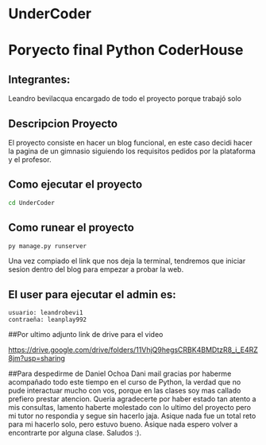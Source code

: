 # UnderCoder
# Poryecto final Python CoderHouse
## Integrantes:
Leandro bevilacqua encargado de todo el proyecto porque trabajó solo

## Descripcion Proyecto

El proyecto consiste en hacer un blog funcional, en este caso decidi hacer la pagina de un gimnasio siguiendo los requisitos pedidos por la plataforma y el profesor.

## Como ejecutar el proyecto

```cmd
cd UnderCoder
```
## Como runear el proyecto
```cmd
py manage.py runserver
```
Una vez compiado el link que nos deja la terminal, tendremos que iniciar sesion dentro del blog para empezar a probar la web.

## El user para ejecutar el admin es:
    usuario: leandrobevi1
    contraeña: leanplay992
##Por ultimo adjunto link de drive para el video

https://drive.google.com/drive/folders/11VhjQ9hegsCRBK4BMDtzR8_i_E4RZ8jm?usp=sharing

##Para despedirme de Daniel Ochoa
Dani mail gracias por haberme acompañado todo este tiempo en el curso de Python, la verdad que no pude interactuar mucho con vos, porque en las clases soy mas callado prefiero prestar atencion. Queria agradecerte por haber estado tan atento a mis consultas, lamento haberte molestado con lo ultimo del proyecto pero mi tutor no respondia y segue sin hacerlo jaja. Asique nada fue un total reto para mi hacerlo solo, pero estuvo bueno. Asique nada espero volver a encontrarte por alguna clase. Saludos :).


